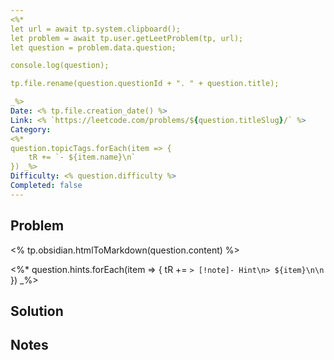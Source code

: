 ```yaml
---
<%* 
let url = await tp.system.clipboard();
let problem = await tp.user.getLeetProblem(tp, url);
let question = problem.data.question;

console.log(question);

tp.file.rename(question.questionId + ". " + question.title);

_%>
Date: <% tp.file.creation_date() %>
Link: <% `https://leetcode.com/problems/${question.titleSlug}/` %>
Category: 
<%*
question.topicTags.forEach(item => {
	tR += `- ${item.name}\n`
}) _%>
Difficulty: <% question.difficulty %>
Completed: false
---
```


## Problem

<% tp.obsidian.htmlToMarkdown(question.content) %>

<%*
question.hints.forEach(item => {
	tR += `> [!note]- Hint\n> ${item}\n\n`
})
_%>


## Solution 


## Notes